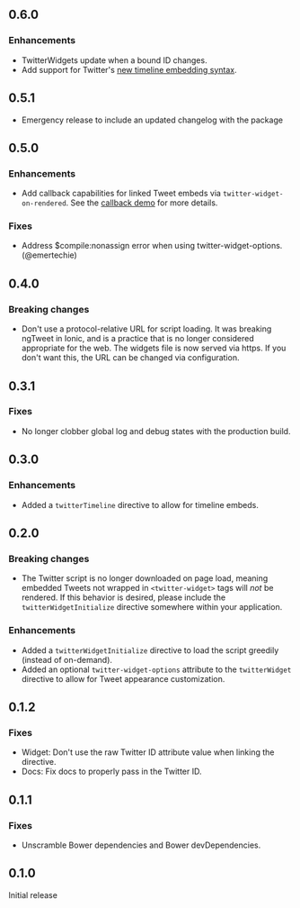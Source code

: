 ## 0.6.0

### Enhancements
* TwitterWidgets update when a bound ID changes.
* Add support for Twitter's [new timeline embedding syntax](https://blog.twitter.com/2016/embedding-twitter-timelines-just-got-a-lot-easier).

## 0.5.1
* Emergency release to include an updated changelog with the package

## 0.5.0

### Enhancements
* Add callback capabilities for linked Tweet embeds via `twitter-widget-on-rendered`. See the [callback demo](./demo/partials/callbacks.html) for more details.

### Fixes
* Address $compile:nonassign error when using twitter-widget-options. (@emertechie)

## 0.4.0

### Breaking changes
* Don't use a protocol-relative URL for script loading. It was breaking ngTweet in Ionic, and is a practice that is no longer considered appropriate for the web. The widgets file is now served via https. If you don't want this, the URL can be changed via configuration.

## 0.3.1

### Fixes
* No longer clobber global log and debug states with the production build.

## 0.3.0

### Enhancements
* Added a `twitterTimeline` directive to allow for timeline embeds.

## 0.2.0

### Breaking changes
* The Twitter script is no longer downloaded on page load, meaning embedded Tweets not wrapped in `<twitter-widget>` tags will *not* be rendered.  If this behavior is desired, please include the `twitterWidgetInitialize` directive somewhere within your application.

### Enhancements
* Added a `twitterWidgetInitialize` directive to load the script greedily (instead of on-demand).
* Added an optional `twitter-widget-options` attribute to the `twitterWidget` directive to allow for Tweet appearance customization.

## 0.1.2

### Fixes
* Widget: Don't use the raw Twitter ID attribute value when linking the directive.
* Docs: Fix docs to properly pass in the Twitter ID.

## 0.1.1

### Fixes
* Unscramble Bower dependencies and Bower devDependencies.

## 0.1.0
Initial release
